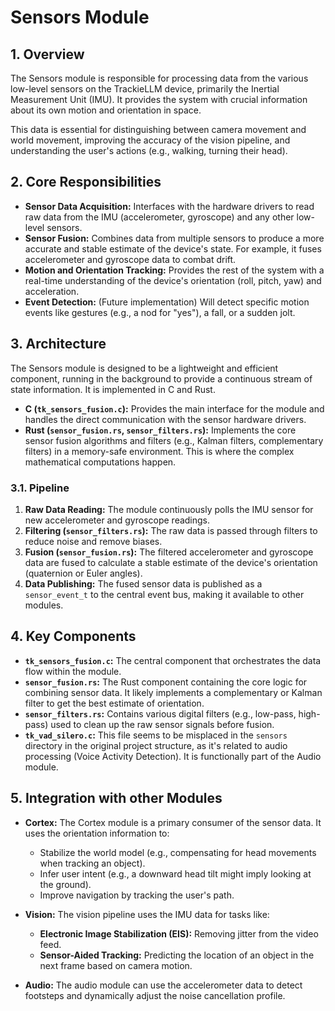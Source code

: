 <!-- This documentation was written by Jules - Google labs bot. -->

# Sensors Module

## 1. Overview

The Sensors module is responsible for processing data from the various low-level sensors on the TrackieLLM device, primarily the Inertial Measurement Unit (IMU). It provides the system with crucial information about its own motion and orientation in space.

This data is essential for distinguishing between camera movement and world movement, improving the accuracy of the vision pipeline, and understanding the user's actions (e.g., walking, turning their head).

## 2. Core Responsibilities

-   **Sensor Data Acquisition:** Interfaces with the hardware drivers to read raw data from the IMU (accelerometer, gyroscope) and any other low-level sensors.
-   **Sensor Fusion:** Combines data from multiple sensors to produce a more accurate and stable estimate of the device's state. For example, it fuses accelerometer and gyroscope data to combat drift.
-   **Motion and Orientation Tracking:** Provides the rest of the system with a real-time understanding of the device's orientation (roll, pitch, yaw) and acceleration.
-   **Event Detection:** (Future implementation) Will detect specific motion events like gestures (e.g., a nod for "yes"), a fall, or a sudden jolt.

## 3. Architecture

The Sensors module is designed to be a lightweight and efficient component, running in the background to provide a continuous stream of state information. It is implemented in C and Rust.

-   **C (`tk_sensors_fusion.c`):** Provides the main interface for the module and handles the direct communication with the sensor hardware drivers.
-   **Rust (`sensor_fusion.rs`, `sensor_filters.rs`):** Implements the core sensor fusion algorithms and filters (e.g., Kalman filters, complementary filters) in a memory-safe environment. This is where the complex mathematical computations happen.

### 3.1. Pipeline

1.  **Raw Data Reading:** The module continuously polls the IMU sensor for new accelerometer and gyroscope readings.
2.  **Filtering (`sensor_filters.rs`):** The raw data is passed through filters to reduce noise and remove biases.
3.  **Fusion (`sensor_fusion.rs`):** The filtered accelerometer and gyroscope data are fused to calculate a stable estimate of the device's orientation (quaternion or Euler angles).
4.  **Data Publishing:** The fused sensor data is published as a `sensor_event_t` to the central event bus, making it available to other modules.

## 4. Key Components

-   **`tk_sensors_fusion.c`:** The central component that orchestrates the data flow within the module.
-   **`sensor_fusion.rs`:** The Rust component containing the core logic for combining sensor data. It likely implements a complementary or Kalman filter to get the best estimate of orientation.
-   **`sensor_filters.rs`:** Contains various digital filters (e.g., low-pass, high-pass) used to clean up the raw sensor signals before fusion.
-   **`tk_vad_silero.c`:** This file seems to be misplaced in the `sensors` directory in the original project structure, as it's related to audio processing (Voice Activity Detection). It is functionally part of the Audio module.

## 5. Integration with other Modules

-   **Cortex:** The Cortex module is a primary consumer of the sensor data. It uses the orientation information to:
    -   Stabilize the world model (e.g., compensating for head movements when tracking an object).
    -   Infer user intent (e.g., a downward head tilt might imply looking at the ground).
    -   Improve navigation by tracking the user's path.

-   **Vision:** The vision pipeline uses the IMU data for tasks like:
    -   **Electronic Image Stabilization (EIS):** Removing jitter from the video feed.
    -   **Sensor-Aided Tracking:** Predicting the location of an object in the next frame based on camera motion.

-   **Audio:** The audio module can use the accelerometer data to detect footsteps and dynamically adjust the noise cancellation profile.
